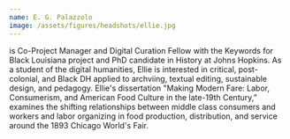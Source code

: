 ```yaml
---
name: E. G. Palazzolo
image: /assets/figures/headshots/ellie.jpg
---
```


is Co-Project Manager and Digital Curation Fellow with the Keywords for Black Louisiana project and PhD candidate in History at Johns Hopkins. As a student of the digital humanities, Ellie is interested in critical, post-colonial, and Black DH applied to archviing, textual editing, sustainable design, and pedagogy. Ellie's dissertation "Making Modern Fare: Labor, Consumerism, and American Food Culture in the late-19th Century,” examines the shifting relationships between middle class consumers and workers and labor organizing in food production, distribution, and service around the 1893 Chicago World's Fair.
